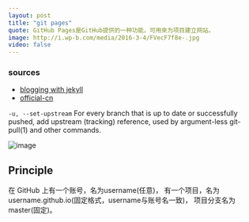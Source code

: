 ```yaml
---
layout: post
title: "git pages"
quote: GitHub Pages是GitHub提供的一种功能，可用來为项目建立网站。
image: http://i.wp-b.com/media/2016-3-4/FVecF7f8e-.jpg
video: false
---
```


### sources

- [blogging with jekyll](http://www.ruanyifeng.com/blog/2012/08/blogging_with_jekyll.html)
- [official-cn](http://jekyllcn.com/docs/github-pages/)

`-u, --set-upstream`
For every branch that is up to date or successfully pushed, add upstream (tracking) reference, used by argument-less git-pull(1) and other commands.

![image](http://i.wp-b.com/media/2016-3-4/FVecF7f8e-.jpg)

## Principle
在 GitHub 上有一个账号，名为username(任意)， 有一个项目，名为 username.github.io(固定格式，username与账号名一致)， 项目分支名为 master(固定)。
